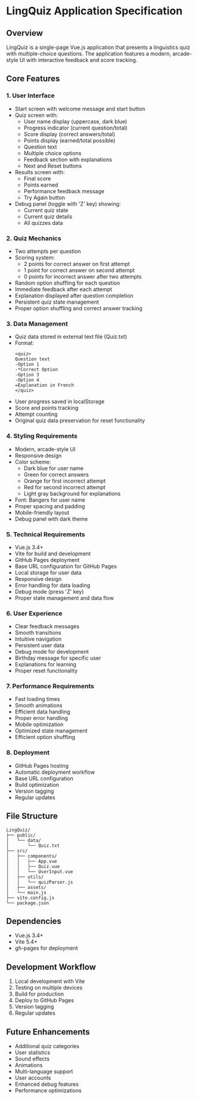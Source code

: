 # LingQuiz Application Specification

## Overview
LingQuiz is a single-page Vue.js application that presents a linguistics quiz with multiple-choice questions. The application features a modern, arcade-style UI with interactive feedback and score tracking.

## Core Features

### 1. User Interface
- Start screen with welcome message and start button
- Quiz screen with:
  - User name display (uppercase, dark blue)
  - Progress indicator (current question/total)
  - Score display (correct answers/total)
  - Points display (earned/total possible)
  - Question text
  - Multiple choice options
  - Feedback section with explanations
  - Next and Reset buttons
- Results screen with:
  - Final score
  - Points earned
  - Performance feedback message
  - Try Again button
- Debug panel (toggle with 'Z' key) showing:
  - Current quiz state
  - Current quiz details
  - All quizzes data

### 2. Quiz Mechanics
- Two attempts per question
- Scoring system:
  - 2 points for correct answer on first attempt
  - 1 point for correct answer on second attempt
  - 0 points for incorrect answer after two attempts
- Random option shuffling for each question
- Immediate feedback after each attempt
- Explanation displayed after question completion
- Persistent quiz state management
- Proper option shuffling and correct answer tracking

### 3. Data Management
- Quiz data stored in external text file (Quiz.txt)
- Format:
  ```
  <quiz>
  Question text
  -Option 1
  -*Correct Option
  -Option 3
  -Option 4
  =Explanation in French
  </quiz>
  ```
- User progress saved in localStorage
- Score and points tracking
- Attempt counting
- Original quiz data preservation for reset functionality

### 4. Styling Requirements
- Modern, arcade-style UI
- Responsive design
- Color scheme:
  - Dark blue for user name
  - Green for correct answers
  - Orange for first incorrect attempt
  - Red for second incorrect attempt
  - Light gray background for explanations
- Font: Bangers for user name
- Proper spacing and padding
- Mobile-friendly layout
- Debug panel with dark theme

### 5. Technical Requirements
- Vue.js 3.4+
- Vite for build and development
- GitHub Pages deployment
- Base URL configuration for GitHub Pages
- Local storage for user data
- Responsive design
- Error handling for data loading
- Debug mode (press 'Z' key)
- Proper state management and data flow

### 6. User Experience
- Clear feedback messages
- Smooth transitions
- Intuitive navigation
- Persistent user data
- Debug mode for development
- Birthday message for specific user
- Explanations for learning
- Proper reset functionality

### 7. Performance Requirements
- Fast loading times
- Smooth animations
- Efficient data handling
- Proper error handling
- Mobile optimization
- Optimized state management
- Efficient option shuffling

### 8. Deployment
- GitHub Pages hosting
- Automatic deployment workflow
- Base URL configuration
- Build optimization
- Version tagging
- Regular updates

## File Structure
```
LingQuiz/
├── public/
│   └── data/
│       └── Quiz.txt
├── src/
│   ├── components/
│   │   ├── App.vue
│   │   ├── Quiz.vue
│   │   └── UserInput.vue
│   ├── utils/
│   │   └── quizParser.js
│   ├── assets/
│   └── main.js
├── vite.config.js
└── package.json
```

## Dependencies
- Vue.js 3.4+
- Vite 5.4+
- gh-pages for deployment

## Development Workflow
1. Local development with Vite
2. Testing on multiple devices
3. Build for production
4. Deploy to GitHub Pages
5. Version tagging
6. Regular updates

## Future Enhancements
- Additional quiz categories
- User statistics
- Sound effects
- Animations
- Multi-language support
- User accounts
- Enhanced debug features
- Performance optimizations 